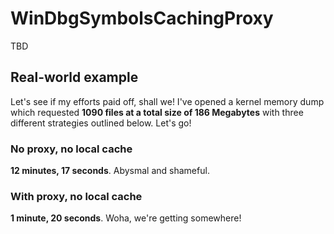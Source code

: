 # WinDbgSymbolsCachingProxy

TBD

## Real-world example

Let's see if my efforts paid off, shall we! I've opened a kernel memory dump which requested **1090 files at a total size of 186 Megabytes** with three different strategies outlined below. Let's go!

### No proxy, no local cache

**12 minutes, 17 seconds**. Abysmal and shameful.

### With proxy, no local cache

**1 minute, 20 seconds**.  Woha, we're getting somewhere!
